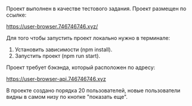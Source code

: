 
Проект выполнен в качестве тестового задания.
Проект размещен по ссылке:

 https://user-browser.746746746.xyz/

Для того чтобы запустить проект локально нужно в терминале:
1) Установить зависимости (npm install).
2) Запустить проект (npm run start).


Проект требует бэкэнда, который расположен по адресу:

https://user-browser-api.746746746.xyz
 
В проекте создано порядка 20 пользователей, новые пользователи видны в самом низу по кнопке "показать еще".